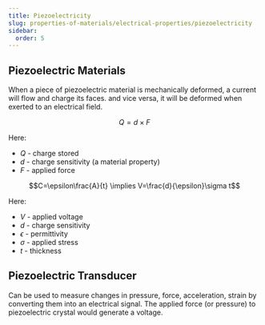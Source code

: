 ```yaml
---
title: Piezoelectricity
slug: properties-of-materials/electrical-properties/piezoelectricity
sidebar:
  order: 5
---
```


## Piezoelectric Materials

When a piece of piezoelectric material is mechanically deformed, a current will
flow and charge its faces. and vice versa, it will be deformed when exerted to
an electrical field.

```math
Q=d\times F
```

Here:

- $Q$ - charge stored
- $d$ - charge sensitivity (a material property)
- $F$ - applied force

```math
C=\epsilon\frac{A}{t} \implies V=\frac{d}{\epsilon}\sigma t
```

Here:

- $V$ - applied voltage
- $d$ - charge sensitivity
- $\epsilon$ - permittivity
- $\sigma$ - applied stress
- $t$ - thickness

## Piezoelectric Transducer

Can be used to measure changes in pressure, force, acceleration, strain by
converting them into an electrical signal. The applied force (or pressure) to
piezoelectric crystal would generate a voltage.
